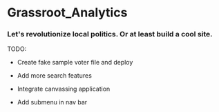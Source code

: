 # Grassroot_Analytics

### Let's revolutionize local politics. Or at least build a cool site.

TODO:

- Create fake sample voter file and deploy 

- Add more search features 

- Integrate canvassing application

- Add submenu in nav bar
